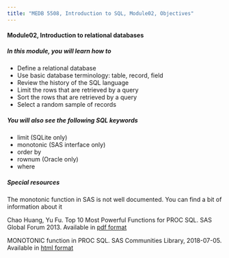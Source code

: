```yaml
---
title: "MEDB 5508, Introduction to SQL, Module02, Objectives"
---
```


#### Module02, Introduction to relational databases

##### In this module, you will learn how to

+ Define a relational database
+ Use basic database terminology: table, record, field
+ Review the history of the SQL language
+ Limit the rows  that are retrieved by a query
+ Sort the rows that are retrieved by a query
+ Select a random sample of records 

##### You will also see the following SQL keywords

+ limit (SQLite only)
+ monotonic (SAS interface only)
+ order by
+ rownum (Oracle only)
+ where

##### Special resources

The monotonic function in SAS is not well documented. You can find a bit of information about it 

Chao Huang, Yu Fu. Top 10 Most Powerful Functions for PROC SQL. SAS Global Forum 2013. Available in [pdf format][hua1]

MONOTONIC function in PROC SQL. SAS Communities Library, 2018-07-05. Available in [html format][scl1]

[hua1]: https://support.sas.com/resources/papers/proceedings13/257-2013.pdf

[scl1]: https://communities.sas.com/t5/SAS-Communities-Library/MONOTONIC-function-in-PROC-SQL/ta-p/475752

